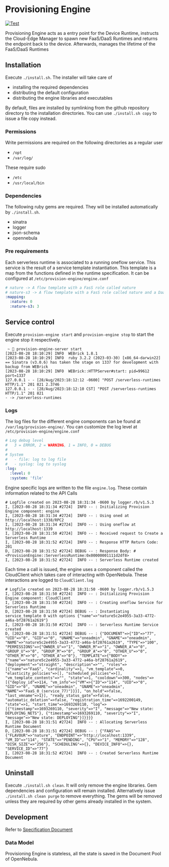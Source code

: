 # Provisioning Engine

[![Test](https://github.com/dann1/provisioning-engine/actions/workflows/rspec.yaml/badge.svg)](https://github.com/dann1/provisioning-engine/actions/workflows/rspec.yaml)

Provisioning Engine acts as a entry point for the Device Runtime, instructs the Cloud-Edge Manager to spawn new FaaS/DaaS Runtimes and returns the endpoint back to the device. Afterwards, manages the lifetime of the FaaS/DaaS Runtimes

## Installation

Execute `./install.sh`. The installer will take care of

- installing the required dependencies
- distributing the default configuration
- distributing the engine libraries and executables

By default, files are installed by symlinking from the github repository directory to the installation directories. You can use `./install.sh copy` to issue a file copy instead.

### Permissions

Write permissions are required on the following directories as a regular user

- `/opt`
- `/var/log/`

These require sudo

- `/etc`
- `/usr/local/bin`

### Dependencies

The following ruby gems are required. They will be installed automatically by `./install.sh`.

- sinatra
- logger
- json-schema
- opennebula

### Pre requirements

Each serverless runtime is associated to a running oneflow service. This service is the result of a service template instantiation. This template is a map from the functions defined in the runtime specification. It can be configured at `/etc/provision-engine/engine.conf`

```yaml
# nature -> A flow template with a FasS role called nature
# nature-s3 -> A flow template with a FasS role called nature and a DaaS role called s3
:mapping:
  :nature: 0
  :nature-s3: 3
```

## Service control

Execute `provision-engine start` and `provision-engine stop` to start the engine stop it respectively.

```log
 ~  provision-engine-server start
[2023-08-28 18:10:29] INFO  WEBrick 1.8.1
[2023-08-28 18:10:29] INFO  ruby 3.2.2 (2023-03-30) [x86_64-darwin22]
== Sinatra (v3.0.6) has taken the stage on 1337 for development with backup from WEBrick
[2023-08-28 18:10:29] INFO  WEBrick::HTTPServer#start: pid=99612 port=1337
127.0.0.1 - - [28/Aug/2023:18:12:12 -0600] "POST /serverless-runtimes HTTP/1.1" 201 821 2.3746
127.0.0.1 - - [28/Aug/2023:18:12:10 CST] "POST /serverless-runtimes HTTP/1.1" 201 821
- -> /serverless-runtimes
```

### Logs

The log files for the different engine components can be found at `/var/log/provision-engine/`. You can customize the log level at `/etc/provision-engine/engine.conf`

```yaml
# Log debug level
#   3 = ERROR, 2 = WARNING, 1 = INFO, 0 = DEBUG
#
# System
#   - file: log to log file
#   - syslog: log to syslog
:log:
  :level: 0
  :system: 'file'
```

Engine specific logs are written to the file `engine.log`. These contain information related to the API Calls

```log
# Logfile created on 2023-08-28 18:31:34 -0600 by logger.rb/v1.5.3
I, [2023-08-28 18:31:34 #2724]  INFO -- : Initializing Provision Engine component: engine
I, [2023-08-28 18:31:34 #2724]  INFO -- : Using oned at http://localhost:1338/RPC2
I, [2023-08-28 18:31:34 #2724]  INFO -- : Using oneflow at http://localhost:1339
I, [2023-08-28 18:31:50 #2724]  INFO -- : Received request to Create a Serverless Runtime
I, [2023-08-28 18:31:52 #2724]  INFO -- : Response HTTP Return Code: 201
D, [2023-08-28 18:31:52 #2724] DEBUG -- : Response Body: #<ProvisionEngine::ServerlessRuntime:0x00000001111d2df8>
I, [2023-08-28 18:31:52 #2724]  INFO -- : Serverless Runtime created
```

Each time a call is issued, the engine uses a component called the CloudClient which takes care of interacting with OpenNebula. These interactions are logged to `CloudClient.log`

```log
# Logfile created on 2023-08-28 18:31:50 -0600 by logger.rb/v1.5.3
I, [2023-08-28 18:31:50 #2724]  INFO -- : Initializing Provision Engine component: CloudClient
I, [2023-08-28 18:31:50 #2724]  INFO -- : Creating oneflow Service for Serverless Runtime
D, [2023-08-28 18:31:50 #2724] DEBUG -- : Instantiating service_template 0 with options {"name"=>"nature5c2e4955-3a33-4772-a46a-bf28761a2619"}
I, [2023-08-28 18:31:50 #2724]  INFO -- : Serverless Runtime Service created
D, [2023-08-28 18:31:51 #2724] DEBUG -- : {"DOCUMENT"=>{"ID"=>"77", "UID"=>"0", "GID"=>"0", "UNAME"=>"oneadmin", "GNAME"=>"oneadmin", "NAME"=>"nature5c2e4955-3a33-4772-a46a-bf28761a2619", "TYPE"=>"100", "PERMISSIONS"=>{"OWNER_U"=>"1", "OWNER_M"=>"1", "OWNER_A"=>"0", "GROUP_U"=>"0", "GROUP_M"=>"0", "GROUP_A"=>"0", "OTHER_U"=>"0", "OTHER_M"=>"0", "OTHER_A"=>"0"}, "TEMPLATE"=>{"BODY"=>{"name"=>"nature5c2e4955-3a33-4772-a46a-bf28761a2619", "deployment"=>"straight", "description"=>"", "roles"=>[{"name"=>"FaaS", "cardinality"=>1, "vm_template"=>0, "elasticity_policies"=>[], "scheduled_policies"=>[], "vm_template_contents"=>"", "state"=>1, "cooldown"=>300, "nodes"=>[{"deploy_id"=>114, "vm_info"=>{"VM"=>{"ID"=>"114", "UID"=>"0", "GID"=>"0", "UNAME"=>"oneadmin", "GNAME"=>"oneadmin", "NAME"=>"FaaS_0_(service_77)"}}}], "on_hold"=>false, "last_vmname"=>1}], "ready_status_gate"=>false, "automatic_deletion"=>false, "registration_time"=>1692200149, "state"=>1, "start_time"=>1693269110, "log"=>[{"timestamp"=>1693269110, "severity"=>"I", "message"=>"New state: DEPLOYING_NETS"}, {"timestamp"=>1693269110, "severity"=>"I", "message"=>"New state: DEPLOYING"}]}}}}
I, [2023-08-28 18:31:51 #2724]  INFO -- : Allocating Serverless Runtime Document
D, [2023-08-28 18:31:51 #2724] DEBUG -- : {"FAAS"=>{"FLAVOUR"=>"nature", "ENDPOINT"=>"http://localhost:1339", "VM_ID"=>"114", "STATE"=>"PENDING", "CPU"=>"1", "MEMORY"=>"128", "DISK_SIZE"=>"256"}, "SCHEDULING"=>{}, "DEVICE_INFO"=>{}, "SERVICE_ID"=>"77"}
I, [2023-08-28 18:31:52 #2724]  INFO -- : Created Serverless Runtime Document
```

## Uninstall

Execute `./install.sh clean`. It will only remove the engine libraries. Gem dependencies and configuration will remain installed. Alternatively issue `./install.sh clean purge` to remove everything. The gems will be removed unless they are required by other gems already installed in the system.

## Development

Refer to [Specification Document](https://docs.google.com/document/d/1O_XLzS6TNsQoGvi5883g6Qi9s3EirahB1ADJEg34K0c/edit)

### Data Model

Provisioning Engine is stateless, all the state is saved in the Document Pool of OpenNebula.
